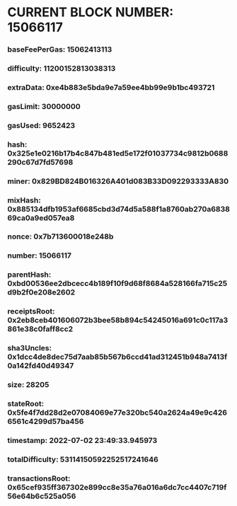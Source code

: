 # CURRENT BLOCK NUMBER: 15066117

### baseFeePerGas: 15062413113
### difficulty: 11200152813038313
### extraData: 0xe4b883e5bda9e7a59ee4bb99e9b1bc493721
### gasLimit: 30000000
### gasUsed: 9652423
### hash: 0x325e1e0216b17b4c847b481ed5e172f01037734c9812b0688290c67d7fd57698
### miner: 0x829BD824B016326A401d083B33D092293333A830
### mixHash: 0x885134dfb1953af6685cbd3d74d5a588f1a8760ab270a683869ca0a9ed057ea8
### nonce: 0x7b713600018e248b
### number: 15066117
### parentHash: 0xbd00536ee2dbcecc4b189f10f9d68f8684a528166fa715c25d9b2f0e208e2602
### receiptsRoot: 0x2eb8ceb401606072b3bee58b894c54245016a691c0c117a3861e38c0faff8cc2
### sha3Uncles: 0x1dcc4de8dec75d7aab85b567b6ccd41ad312451b948a7413f0a142fd40d49347
### size: 28205
### stateRoot: 0x5fe4f7dd28d2e07084069e77e320bc540a2624a49e9c4266561c4299d57ba456
### timestamp: 2022-07-02 23:49:33.945973
### totalDifficulty: 53114150592252517241646
### transactionsRoot: 0x65cef935ff367302e899cc8e35a76a016a6dc7cc4407c719f56e64b6c525a056
